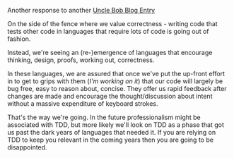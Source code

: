 Another response to another [Uncle Bob Blog Entry](http://blog.8thlight.com/uncle-bob/2014/05/02/ProfessionalismAndTDD.html)

On the side of the fence where we value correctness - writing code that tests other code in languages that require lots of code is going out of fashion.

Instead, we're seeing an (re-)emergence of languages that encourage thinking, design, proofs, working out, correctness.

In these languages, we are assured that once we've put the up-front effort in to get to grips with them (*I'm working on it*) that our code will largely be bug free, easy to reason about, concise. They offer us rapid feedback after changes are made and encourage the thought/discussion about intent without a massive expenditure of keyboard strokes.

That's the way we're going. In the future professionalism might be associated with TDD, but more likely we'll look on TDD as a phase that got us past the dark years of languages that needed it. If you are relying on TDD to keep you relevant in the coming years then you are going to be disappointed.

